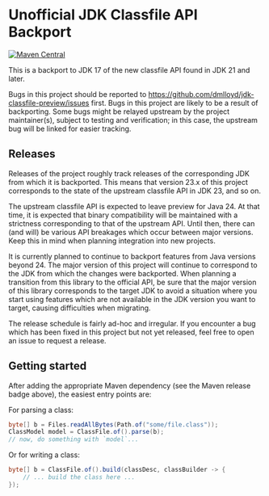 Unofficial JDK Classfile API Backport
========

[![Maven Central](https://maven-badges.herokuapp.com/maven-central/io.github.dmlloyd/jdk-classfile-preview/badge.svg)](https://maven-badges.herokuapp.com/maven-central/io.github.dmlloyd/jdk-classfile-preview)


This is a backport to JDK 17 of the new classfile API found in JDK 21 and later.

Bugs in this project should be reported to https://github.com/dmlloyd/jdk-classfile-preview/issues first. Bugs in this project are likely to be a result of backporting. Some bugs might be relayed upstream by the project maintainer(s), subject to testing and verification; in this case, the upstream bug will be linked for easier tracking.

Releases
--------

Releases of the project roughly track releases of the corresponding JDK from which it is backported. This means that version 23.x of this project corresponds to the state of the upstream classfile API in JDK 23, and so on.

The upstream classfile API is expected to leave preview for Java 24. At that time, it is expected that binary compatibility will be maintained with a strictness corresponding to that of the upstream API. Until then, there can (and will) be various API breakages which occur between major versions. Keep this in mind when planning integration into new projects.

It is currently planned to continue to backport features from Java versions beyond 24. The major version of this project will continue to correspond to the JDK from which the changes were backported. When planning a transition from this library to the official API, be sure that the major version of this library corresponds to the target JDK to avoid a situation where you start using features which are not available in the JDK version you want to target, causing difficulties when migrating.

The release schedule is fairly ad-hoc and irregular. If you encounter a bug which has been fixed in this project but not yet released, feel free to open an issue to request a release.

Getting started
---------------

After adding the appropriate Maven dependency (see the Maven release badge above), the easiest entry points are:

For parsing a class:

```java
byte[] b = Files.readAllBytes(Path.of("some/file.class"));
ClassModel model = ClassFile.of().parse(b);
// now, do something with `model`...
```

Or for writing a class:

```java
byte[] b = ClassFile.of().build(classDesc, classBuilder -> {
    // ... build the class here ...
});
```
